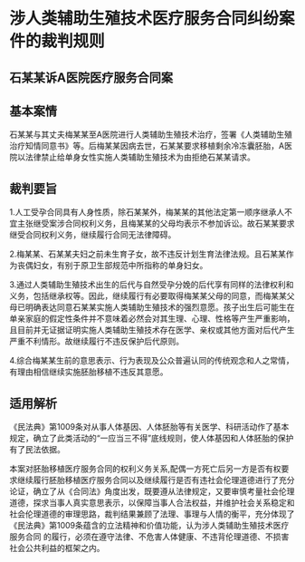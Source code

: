 # 涉人类辅助生殖技术医疗服务合同纠纷案件的裁判规则

<!-- INFO END -->

## 石某某诉A医院医疗服务合同案

## 基本案情

石某某与其丈夫梅某某至A医院进行人类辅助生殖技术治疗，签署《人类辅助生殖治疗知情同意书》等。后梅某某因病去世，石某某要求移植剩余冷冻囊胚胎，A医院以法律禁止给单身女性实施人类辅助生殖技术为由拒绝石某某请求。

## 裁判要旨

1.人工受孕合同具有人身性质，除石某某外，梅某某的其他法定第一顺序继承人不宜主张继受案涉合同权利义务，且梅某某的父母均表示不参加诉讼。故石某某要求继受合同权利义务，继续履行合同无法律障碍。

2.梅某某、石某某夫妇之前未生育子女，故不违反计划生育法律法规。且石某某作为丧偶妇女，有别于原卫生部规范中所指称的单身妇女。

3.通过人类辅助生殖技术出生的后代与自然受孕分娩的后代享有同样的法律权利和义务，包括继承权等。因此，继续履行有必要取得梅某某父母的同意，而梅某某父母已明确表达同意石某某实施人类辅助生殖技术的强烈意愿。孩子出生后可能生在单亲家庭的假定性条件并不意味着必然会对其生理、心理、性格等产生严重影响，且目前并无证据证明实施人类辅助生殖技术存在医学、亲权或其他方面对后代产生严重不利情形。故继续履行不违反保护后代原则。

4.综合梅某某生前的意思表示、行为表现及公众普遍认同的传统观念和人之常情，有理由相信继续实施胚胎移植不违反其意愿。

## 适用解析

《民法典》第1009条对从事人体基因、人体胚胎等有关医学、科研活动作了基本规定，确立了此类活动的“一应当三不得”底线规则，使人体基因和人体胚胎的保护有了民法依据。

本案对胚胎移植医疗服务合同的权利义务关系,配偶一方死亡后另一方是否有权要求继续履行胚胎移植医疗服务合同以及继续履行是否有违社会伦理道德进行了充分论证，确立了从《合同法》角度出发，既要遵从法律规定，又要审慎考量社会伦理道德，探求当事人真实意思表示，以保障当事人合法权益，并维护社会关系稳定和社会伦理道德的审理思路，裁判结果兼顾了法理、事理与人情的衡平，充分体现了《民法典》第1009条蕴含的立法精神和价值功能，认为涉人类辅助生殖技术医疗服务合同 的履行，必须在遵守法律、不危害人体健康、不违背伦理道德、不损害社会公共利益的框架之内。